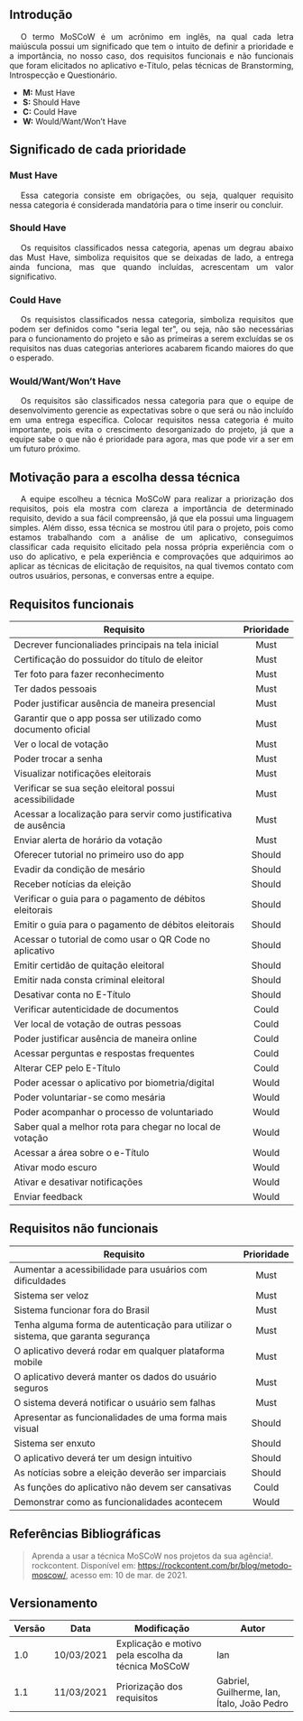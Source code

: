## Introdução

<p style="text-indent: 20px; text-align: justify">
O termo MoSCoW é um acrônimo em inglês, na qual cada letra maiúscula possui um significado que tem o intuito de definir a prioridade e a importância, no nosso caso, dos requisitos funcionais e não funcionais que foram elicitados no aplicativo e-Título, pelas técnicas de Branstorming, Introspecção e Questionário.
</p>

- **M:** Must Have
- **S:** Should Have
- **C:** Could Have
- **W:** Would/Want/Won’t Have

## Significado de cada prioridade

### Must Have

<p style="text-indent: 20px; text-align: justify">
Essa categoria consiste em obrigações, ou seja, qualquer requisito nessa categoria é considerada mandatória para o time inserir ou concluir.
</p>

### Should Have

<p style="text-indent: 20px; text-align: justify">
Os requisitos classificados nessa categoria, apenas um degrau abaixo das Must Have, simboliza requisitos que se deixadas de lado, a entrega ainda funciona, mas que quando incluídas, acrescentam um valor significativo.
</p>

### Could Have

<p style="text-indent: 20px; text-align: justify">
Os requisistos classificados nessa categoria, simboliza requisitos que podem ser definidos como "seria legal ter", ou seja, não são necessárias para o funcionamento do projeto e são as primeiras a serem excluídas se os requisitos nas duas categorias anteriores acabarem ficando maiores do que o esperado.
</p>

### Would/Want/Won’t Have

<p style="text-indent: 20px; text-align: justify">
Os requisitos são classificados nessa categoria para que o equipe de desenvolvimento gerencie as expectativas sobre o que será ou não incluído em uma entrega específica. Colocar requisitos nessa categoria é muito importante, pois evita o crescimento desorganizado do projeto, já que a equipe sabe o que não é prioridade para agora, mas que pode vir a ser em um futuro próximo.
</p>

## Motivação para a escolha dessa técnica

<p style="text-indent: 20px; text-align: justify">
A equipe escolheu a técnica MoSCoW para realizar a priorização dos requisitos, pois ela mostra com clareza a importância de determinado requisito, devido a sua fácil compreensão, já que ela possui uma linguagem simples. Além disso, essa técnica se mostrou útil para o projeto, pois como estamos trabalhando com a análise de um aplicativo, conseguimos classificar cada requisito elicitado pela nossa própria experiência com o uso do aplicativo, e pela experiência e comprovações que adquirimos ao aplicar as técnicas de elicitação de requisitos, na qual tivemos contato com outros usuários, personas, e conversas entre a equipe.
</p>

## Requisitos funcionais

| Requisito | Prioridade |
|--|:--:|
| Decrever funcionaliades principais na tela inicial | Must |
| Certificação do possuidor do título de eleitor | Must |
| Ter foto para fazer reconhecimento | Must |
| Ter dados pessoais | Must |
| Poder justificar ausência de maneira presencial | Must |
| Garantir que o app possa ser utilizado como documento oficial | Must |
| Ver o local de votação | Must |
| Poder trocar a senha | Must |
| Visualizar notificações eleitorais | Must |
| Verificar se sua seção eleitoral possui acessibilidade | Must |
| Acessar a localização para servir como justificativa de ausência | Must |
| Enviar alerta de horário da votação | Must |
| Oferecer tutorial no primeiro uso do app | Should |
| Evadir da condição de mesário | Should |
| Receber notícias da eleição | Should |
| Verificar o guia para o pagamento de débitos eleitorais | Should |
| Emitir o guia para o pagamento de débitos eleitorais | Should |
| Acessar o tutorial de como usar o QR Code no aplicativo | Should |
| Emitir certidão de quitação eleitoral | Should |
| Emitir nada consta criminal eleitoral | Should |
| Desativar conta no E-Título | Should |
| Verificar autenticidade de documentos | Could |
| Ver local de votação de outras pessoas | Could |
| Poder justificar ausência de maneira online| Could |
| Acessar perguntas e respostas frequentes | Could |
| Alterar CEP pelo E-Título | Could |
| Poder acessar o aplicativo por biometria/digital | Would |
| Poder voluntariar-se como mesária | Would |
| Poder acompanhar o processo de voluntariado | Would |
| Saber qual a melhor rota para chegar no local de votação | Would |
| Acessar a área sobre o e-Título | Would |
| Ativar modo escuro | Would |
| Ativar e desativar notificações | Would |
| Enviar feedback | Would |

## Requisitos não funcionais

| Requisito | Prioridade |
|--|:--:|
| Aumentar a acessibilidade para usuários com dificuldades | Must |
| Sistema ser veloz | Must |
| Sistema funcionar fora do Brasil | Must |
| Tenha alguma forma de autenticação para utilizar o sistema, que garanta segurança | Must |
| O aplicativo deverá rodar em qualquer plataforma mobile | Must |
| O aplicativo deverá manter os dados do usuário seguros | Must |
| O sistema deverá notificar o usuário sem falhas | Must |
| Apresentar as funcionalidades de uma forma mais visual | Should |
| Sistema ser enxuto | Should |
| O aplicativo deverá ter um design intuitivo | Should |
| As notícias sobre a eleição deverão ser imparciais | Should |
| As funções do aplicativo não devem ser cansativas | Could |
| Demonstrar como as funcionalidades acontecem | Would |



## Referências Bibliográficas
>Aprenda a usar a técnica MoSCoW nos projetos da sua agência!. rockcontent. Disponível em: https://rockcontent.com/br/blog/metodo-moscow/, acesso em: 10 de mar. de 2021.

## Versionamento
| Versão | Data | Modificação | Autor |
|--|--|--|--|
| 1.0 | 10/03/2021 | Explicação e motivo pela escolha da técnica MoSCoW | Ian |
| 1.1 | 11/03/2021 | Priorização dos requisitos | Gabriel, Guilherme, Ian, Ítalo, João Pedro |